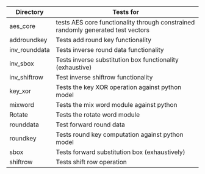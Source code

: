 | Directory      | Tests for |
| ----------- | ----------- |
| aes_core | tests AES core functionality through constrained randomly generated test vectors |
| addroundkey | Tests add round key functionality |
| inv_rounddata | Tests inverse round data functionality |
| inv_sbox | Tests inverse substitution box functionality (exhaustive) |
| inv_shiftrow | Test inverse shiftrow functionality |
| key_xor | Tests the key XOR operation against python model |
| mixword | Tests the mix word module  against python |
| Rotate | Tests the rotate word module |
| rounddata | Test forward round data |
| roundkey | Tests round key computation against python model |
| sbox | Tests forward substitution box (exhaustively) |
| shiftrow | Tests shift row operation |



